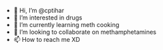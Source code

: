 - 👋 Hi, I’m @cptihar
- 👀 I’m interested in drugs
- 🌱 I’m currently learning meth cooking
- 💞️ I’m looking to collaborate on methamphetamines
- 📫 How to reach me XD

<!---
cptihar/cptihar is a ✨ special ✨ repository because its `README.md` (this file) appears on your GitHub profile.
You can click the Preview link to take a look at your changes.
--->
